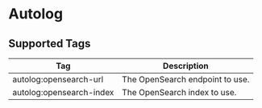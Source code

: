 # Autolog

## Supported Tags

| Tag                      | Description                     |
|--------------------------|---------------------------------|
| autolog:opensearch-url   | The OpenSearch endpoint to use. |
| autolog:opensearch-index | The OpenSearch index to use.    |
